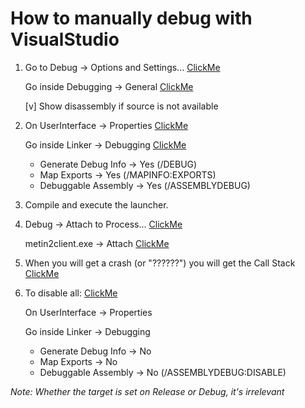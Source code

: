 # How to manually debug with VisualStudio

1. Go to Debug -> Options and Settings... [ClickMe](https://i.imgur.com/N6l5hUE.png)

	Go inside Debugging -> General [ClickMe](https://i.imgur.com/tzlVBdA.png)

	[v] Show disassembly if source is not available

2. On UserInterface -> Properties [ClickMe](https://i.imgur.com/LSi4xHl.png)

	Go inside Linker -> Debugging [ClickMe](https://i.imgur.com/vf6Y6yU.png)
	
	* Generate Debug Info -> Yes (/DEBUG)
	* Map Exports -> Yes (/MAPINFO:EXPORTS)
	* Debuggable Assembly -> Yes (/ASSEMBLYDEBUG)

3. Compile and execute the launcher.

4. Debug -> Attach to Process... [ClickMe](https://i.imgur.com/Mskhvaq.png)

	metin2client.exe -> Attach [ClickMe](https://i.imgur.com/50WDcYa.png)

5. When you will get a crash (or "??????") you will get the Call Stack [ClickMe](https://i.imgur.com/LGXpzz5.png)

6. To disable all: [ClickMe](https://i.imgur.com/aV29aB0.png)

	On UserInterface -> Properties

	Go inside Linker -> Debugging
	
	* Generate Debug Info -> No
	* Map Exports -> No
	* Debuggable Assembly -> No (/ASSEMBLYDEBUG:DISABLE)

_Note: Whether the target is set on Release or Debug, it's irrelevant_